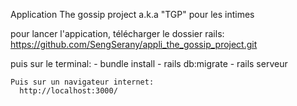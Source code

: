 Application The gossip project a.k.a "TGP" pour les intimes

pour lancer l'appication,
  télécharger le dossier rails:
  https://github.com/SengSerany/appli_the_gossip_project.git
  
  puis sur le terminal:
    - bundle install
    - rails db:migrate
    - rails serveur
    
    Puis sur un navigateur internet:
      http://localhost:3000/
    

